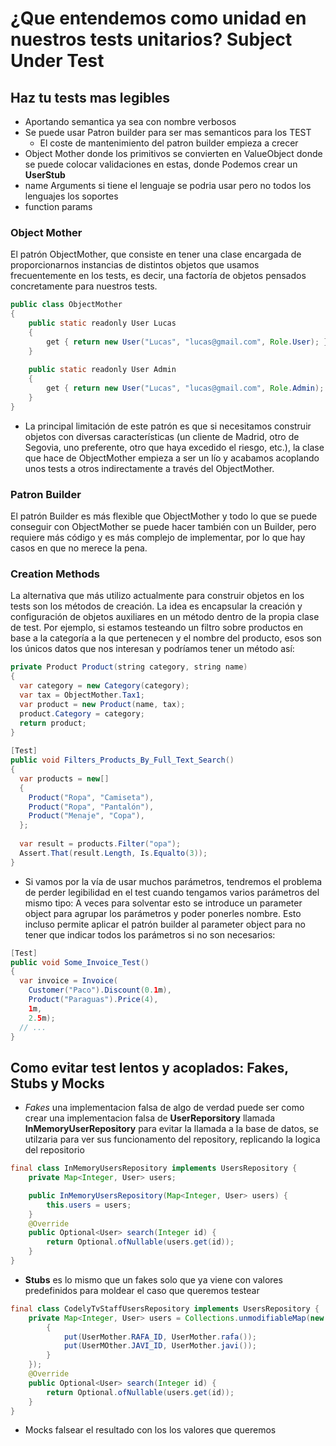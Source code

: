 # ¿Que entendemos como unidad en nuestros tests unitarios? Subject Under Test
## Haz tu tests mas legibles
- Aportando semantica ya sea con nombre verbosos
- Se puede usar Patron builder para ser mas semanticos para los TEST
    - El coste de mantenimiento del patron builder empieza a crecer 
- Object Mother donde los primitivos se convierten en ValueObject donde se puede colocar validaciones en estas, donde Podemos crear un **UserStub**
- name Arguments  si tiene el lenguaje se podria usar  pero no todos los lenguajes los soportes
- function params
### Object Mother
El patrón ObjectMother, que consiste en tener una clase encargada de proporcionarnos instancias de distintos objetos que usamos frecuentemente en los tests, es decir, una factoría de objetos pensados concretamente para nuestros tests.
```java
public class ObjectMother
{
    public static readonly User Lucas
    {
        get { return new User("Lucas", "lucas@gmail.com", Role.User); }
    }
 
    public static readonly User Admin
    {
        get { return new User("Lucas", "lucas@gmail.com", Role.Admin); }
    }
}
```

- La principal limitación de este patrón es que si necesitamos construir objetos con diversas características (un cliente de Madrid, otro de Segovia, uno preferente, otro que haya excedido el riesgo, etc.), la clase que hace de ObjectMother empieza a ser un lío y acabamos acoplando unos tests a otros indirectamente a través del ObjectMother.

### Patron Builder
El patrón Builder es más flexible que ObjectMother y todo lo que se puede conseguir con ObjectMother se puede hacer también con un Builder, pero requiere más código y es más complejo de implementar, por lo que hay casos en que no merece la pena.

### Creation Methods
La alternativa que más utilizo actualmente para construir objetos en los tests son los métodos de creación. La idea es encapsular la creación y configuración de objetos auxiliares en un método dentro de la propia clase de test.
Por ejemplo, si estamos testeando un filtro sobre productos en base a la categoría a la que pertenecen y el nombre del producto, esos son los únicos datos que nos interesan y podríamos tener un método así:
```java
private Product Product(string category, string name)
{
  var category = new Category(category);
  var tax = ObjectMother.Tax1;
  var product = new Product(name, tax);
  product.Category = category;
  return product;
}
 
[Test]
public void Filters_Products_By_Full_Text_Search()
{
  var products = new[]
  {
    Product("Ropa", "Camiseta"),
    Product("Ropa", "Pantalón"),
    Product("Menaje", "Copa"),
  };
 
  var result = products.Filter("opa");
  Assert.That(result.Length, Is.Equalto(3));
}
```

- Si vamos por la vía de usar muchos parámetros, tendremos el problema de perder legibilidad en el test cuando tengamos varios parámetros del mismo tipo:
A veces para solventar esto se introduce un parameter object para agrupar los parámetros y poder ponerles nombre. Esto incluso permite aplicar el patrón builder al parameter object para no tener que indicar todos los parámetros si no son necesarios:
```java
[Test]
public void Some_Invoice_Test()
{
  var invoice = Invoice(
    Customer("Paco").Discount(0.1m),
    Product("Paraguas").Price(4),
    1m,
    2.5m);
  // ...
}
```
## Como evitar test lentos y acoplados: Fakes, Stubs y Mocks
- *Fakes* una implementacion falsa de algo de verdad puede ser como crear una implementacion falsa de **UserReporsitory** llamada **InMemoryUserRepository** para evitar la llamada a la base de datos, se utilzaria para ver sus funcionamento del repository, replicando la logica del repositorio
```java
final class InMemoryUsersRepository implements UsersRepository {
    private Map<Integer, User> users;

    public InMemoryUsersRepository(Map<Integer, User> users) {
        this.users = users;
    }
    @Override
    public Optional<User> search(Integer id) {
        return Optional.ofNullable(users.get(id));
    }
}
```
- **Stubs** es lo mismo que un fakes solo que ya viene con valores predefinidos para moldear el caso que queremos testear
```java
final class CodelyTvStaffUsersRepository implements UsersRepository {
    private Map<Integer, User> users = Collections.unmodifiableMap(new HashMap<Integer, User>() {
        {
            put(UserMother.RAFA_ID, UserMother.rafa());
            put(UserMOther.JAVI_ID, UserMother.javi());
        }
    });
    @Override
    public Optional<User> search(Integer id) {
        return Optional.ofNullable(users.get(id));
    }
}
```
- Mocks falsear el resultado con los los valores que queremos

